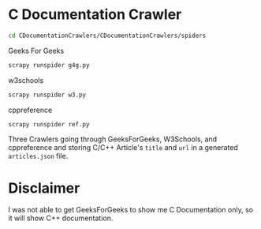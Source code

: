# C Documentation Crawler
```bash
cd CDocumentationCrawlers/CDocumentationCrawlers/spiders
```
Geeks For Geeks
```bash
scrapy runspider g4g.py
```
w3schools
```bash
scrapy runspider w3.py
```
cppreference
```bash
scrapy runspider ref.py
```
Three Crawlers going through GeeksForGeeks, W3Schools, and cppreference and storing C/C++ Article's `title` and `url` in a generated `articles.json` file. 
# Disclaimer
I was not able to get GeeksForGeeks to show me C Documentation only, so it will show C++ documentation.
